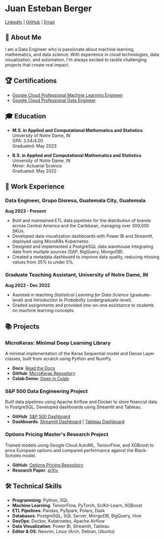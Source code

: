 # Juan Esteban Berger

[LinkedIn](https://linkedin.com/in/juan-berger) | [GitHub](https://github.com/juan-esteban-berger) | [Email](mailto:juanestebanberger@gmail.com)

## 👋 About Me

I am a Data Engineer who is passionate about machine learning, mathematics, and data science. With experience in cloud technologies, data visualization, and automation, I'm always excited to tackle challenging projects that create real impact.

## 🏆 Certifications

- [Google Cloud Professional Machine Learning Engineer](https://google.accredible.com/e8115939-9809-4e5d-91b2-377ffb24355f?record_view=true)
- [Google Cloud Professional Data Engineer](https://www.credential.net/cda3d5ea-b2a2-44cf-8ca1-1b5e5512c184#gs.596223)

## 🎓 Education

- **M.S. in Applied and Computational Mathematics and Statistics**  
  University of Notre Dame, IN  
  GPA: 3.54/4.00  
  Graduated: May 2023

- **B.S. in Applied and Computational Mathematics and Statistics**  
  University of Notre Dame, IN  
  Minor: Actuarial Science  
  Graduated: May 2022

## 💼 Work Experience

### Data Engineer, Grupo Disresa, Guatemala City, Guatemala  
**Aug 2023 - Present**  
- Built and maintained ETL data pipelines for the distribution of brands across Central America and the Caribbean, managing over 300,000 SKUs.
- Developed data visualization dashboards with Power BI and Streamlit, deployed using MicroK8s Kubernetes.
- Designed and implemented a PostgreSQL data warehouse integrating data from multiple sources (SAP, BigQuery, MongoDB).
- Created a metadata dashboard to improve data quality, reducing missing values from 35% to under 5%.

### Graduate Teaching Assistant, University of Notre Dame, IN  
**Aug 2022 - Dec 2022**  
- Assisted in teaching *Statistical Learning for Data Science* (graduate-level) and *Introduction to Probability* (undergraduate-level).
- Graded assignments and provided one-on-one assistance to students on machine learning concepts.

## 📚 Projects

### MicroKeras: Minimal Deep Learning Library  
A minimal implementation of the Keras Sequential model and Dense Layer classes, built from scratch using Python and NumPy.  
- **Docs**: [Read the Docs](https://microkeras.readthedocs.io/en/latest)  
- **GitHub**: [MicroKeras Repository](https://github.com/juan-esteban-berger/microkeras)  
- **Colab Demo**: [Open in Colab](https://bit.ly/microkeras)

### S&P 500 Data Engineering Project  
Built data pipelines using Apache Airflow and Docker to store financial data in PostgreSQL. Developed dashboards using Streamlit and Tableau.  
- **GitHub**: [S&P 500 Dashboard](https://github.com/juan-esteban-berger/spx_dashboard)  
- **Dashboards**: [Streamlit Dashboard](https://juanberger.com/spx-streamlit) | [Tableau Dashboard](https://juanberger.com/spx-tableau)

### Options Pricing Master's Research Project  
Trained models using Google Cloud AutoML, TensorFlow, and XGBoost to price European options and compared performance against the Black-Scholes model.  
- **GitHub**: [Options Pricing Repository](https://github.com/juan-esteban-berger/Options_Pricing_AutoML_TensorFlow_XGBoost)  
- **Research Paper**: [arXiv](https://arxiv.org/abs/2307.00476)

## 🛠️ Technical Skills

- **Programming**: Python, SQL
- **Machine Learning**: TensorFlow, PyTorch, SciKit-Learn, XGBoost
- **ETL Pipelines**: Pandas, PySpark, Polars, Dask
- **Databases**: PostgreSQL, SQL Server, MongoDB, BigQuery, Hive
- **DevOps**: Docker, Kubernetes, Apache Airflow
- **Data Visualization**: Power BI, Streamlit, Tableau
- **Editor & OS**: Neovim, Linux (Arch, Debian, Ubuntu)
